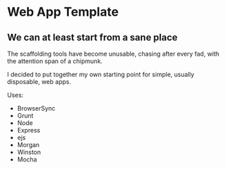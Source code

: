 Web App Template
================
## We can at least start from a sane place

The scaffolding tools have become unusable, chasing after every fad, with the attention span of a chipmunk.

I decided to put together my own starting point for simple, usually disposable, web apps.

Uses:
 - BrowserSync
 - Grunt
 - Node
 - Express
 - ejs
 - Morgan
 - Winston
 - Mocha

